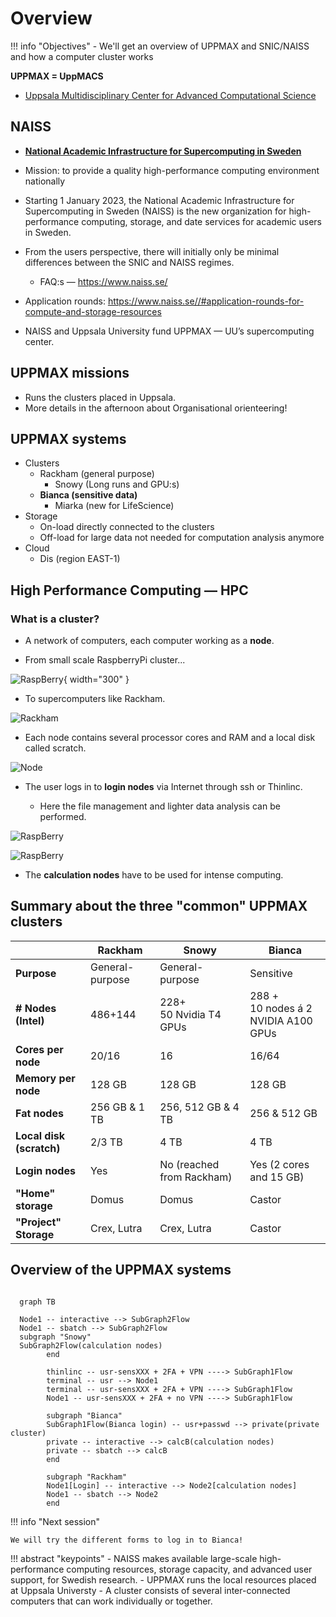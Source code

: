 # Overview

!!! info "Objectives"
    - We'll get an overview of UPPMAX and SNIC/NAISS and how a computer cluster works


**UPPMAX = UppMACS**
- [Uppsala Multidisciplinary Center for Advanced Computational Science](http://uppmax.uu.se)

## NAISS
- [**National Academic Infrastructure for Supercomputing in Sweden**](https://www.naiss.se/)
- Mission: to provide a quality high-performance computing environment nationally

- Starting 1 January 2023, the National Academic Infrastructure for Supercomputing in Sweden (NAISS) is the new organization for high-performance computing, storage, and date services for academic users in Sweden. 
- From the users perspective, there will initially only be minimal differences between the SNIC and NAISS regimes.
    - FAQ:s — <https://www.naiss.se/>
- Application rounds: <https://www.naiss.se//#application-rounds-for-compute-and-storage-resources>
- NAISS and Uppsala University fund UPPMAX — UU’s supercomputing center.


## UPPMAX missions
- Runs the clusters placed in Uppsala.
- More details in the afternoon about Organisational orienteering!

    
## UPPMAX systems

- Clusters
    - Rackham (general purpose)
        - Snowy (Long runs and GPU:s)
    - **Bianca (sensitive data)**
        - Miarka (new for LifeScience)
- Storage
    - On-load directly connected to the clusters
    - Off-load for large data not needed for computation analysis anymore
- Cloud
    - Dis (region EAST-1)

## High Performance Computing — HPC
### What is a cluster?

- A network of computers, each computer working as a **node**.

- From small scale RaspberryPi cluster... 
     
![RaspBerry](./img/IMG_5111.jpeg){ width="300" }

- To supercomputers like Rackham.

![Rackham](./img/uppmax-light2.jpg)

- Each node contains several processor cores and RAM and a local disk called scratch.

![Node](./img/node.png)

- The user logs in to **login nodes**  via Internet through ssh or Thinlinc.

  - Here the file management and lighter data analysis can be performed.

![RaspBerry](./img/nodes.png)

![RaspBerry](./img/Bild1.png)

- The **calculation nodes** have to be used for intense computing. 

## Summary about the three "common" UPPMAX clusters

| |Rackham|Snowy|Bianca|
|-------|-----|------|---|
|**Purpose**|General-purpose|General-purpose|Sensitive|
|**#  Nodes (Intel)**|486+144|228+ <br>50 Nvidia T4 GPUs|288 +  <br>10 nodes á 2 <br>NVIDIA A100 GPUs|
|**Cores per node**|20/16|16|16/64|
|**Memory per node**|128 GB|128 GB|128 GB
|**Fat nodes**|256 GB & 1 TB| 256, 512 GB & 4 TB| 256 & 512 GB|
|**Local disk (scratch)**|2/3 TB| 4 TB| 4 TB |
|**Login nodes**|Yes| No (reached from Rackham)|Yes (2 cores and 15 GB)|
|**"Home" storage**|Domus|Domus|Castor|
|**"Project" Storage**|Crex, Lutra|Crex, Lutra|Castor|

## Overview of the UPPMAX systems

```mermaid

  graph TB

  Node1 -- interactive --> SubGraph2Flow
  Node1 -- sbatch --> SubGraph2Flow
  subgraph "Snowy"
  SubGraph2Flow(calculation nodes) 
        end

        thinlinc -- usr-sensXXX + 2FA + VPN ----> SubGraph1Flow
        terminal -- usr --> Node1
        terminal -- usr-sensXXX + 2FA + VPN ----> SubGraph1Flow
        Node1 -- usr-sensXXX + 2FA + no VPN ----> SubGraph1Flow
        
        subgraph "Bianca"
        SubGraph1Flow(Bianca login) -- usr+passwd --> private(private cluster)
        private -- interactive --> calcB(calculation nodes)
        private -- sbatch --> calcB
        end

        subgraph "Rackham"
        Node1[Login] -- interactive --> Node2[calculation nodes]
        Node1 -- sbatch --> Node2
        end
```

!!! info "Next session"

    We will try the different forms to log in to Bianca!


!!! abstract "keypoints"
    - NAISS makes available large-scale high-performance computing resources, storage capacity, and advanced user support, for Swedish research. 
    - UPPMAX runs the local resources placed at Uppsala Universty
    - A cluster consists of several inter-connected computers that can work individually or together.


